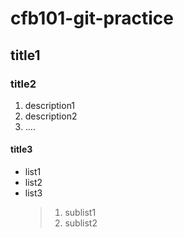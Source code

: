 # cfb101-git-practice
## title1
### title2
1. description1
2. description2
3. ....

#### title3
- list1
- list2
- list3
  > 1. sublist1
  > 2. sublist2
